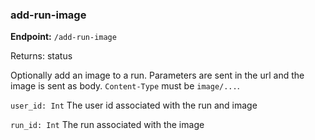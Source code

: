 ### add-run-image

**Endpoint:** `/add-run-image`

Returns: status

Optionally add an image to a run. Parameters are sent in the url and the image is sent as body. `Content-Type` must be `image/...`.

`user_id: Int` The user id associated with the run and image

`run_id: Int` The run associated with the image